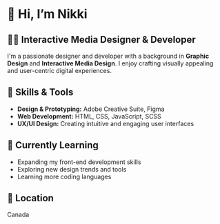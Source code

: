 # 👋 Hi, I’m Nikki

## 👩‍💻 Interactive Media Designer & Developer  
I'm a passionate designer and developer with a background in **Graphic Design** and **Interactive Media Design**. I enjoy crafting visually appealing and user-centric digital experiences.  

## 🔧 Skills & Tools  
- **Design & Prototyping:** Adobe Creative Suite, Figma  
- **Web Development:** HTML, CSS, JavaScript, SCSS  
- **UX/UI Design:** Creating intuitive and engaging user interfaces  

## 🌱 Currently Learning  
- Expanding my front-end development skills  
- Exploring new design trends and tools
- Learning more coding languages 

## 📍 Location  
Canada 

